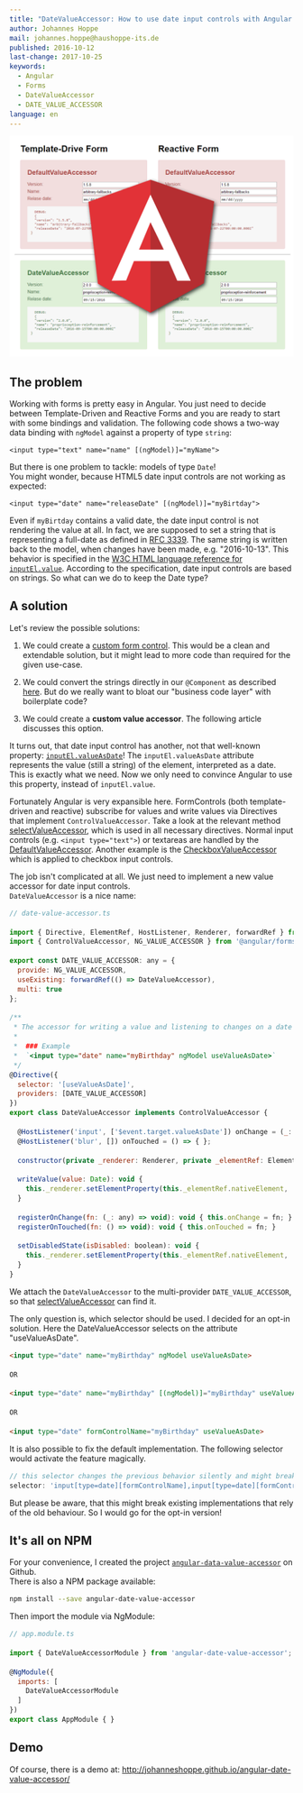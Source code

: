 ```yaml
---
title: "DateValueAccessor: How to use date input controls with Angular Forms"
author: Johannes Hoppe
mail: johannes.hoppe@haushoppe-its.de
published: 2016-10-12
last-change: 2017-10-25
keywords:
  - Angular
  - Forms
  - DateValueAccessor
  - DATE_VALUE_ACCESSOR
language: en  
---
```


[![Screenshot](img/screenshot.png)](http://johanneshoppe.github.io/angular-date-value-accessor/)

## The problem

Working with forms is pretty easy in Angular.
You just need to decide between Template-Driven and Reactive Forms and you are ready to start with some bindings and validation. The following code shows a two-way data binding with `ngModel` against a property of type `string`:

```
<input type="text" name="name" [(ngModel)]="myName">
```

But there is one problem to tackle: models of type `Date`!  
You might wonder, because HTML5 date input controls are not working as expected:

```
<input type="date" name="releaseDate" [(ngModel)]="myBirtday">
```

Even if `myBirtday` contains a valid date, the date input control is not rendering the value at all.
In fact, we are supposed to set a string that is representing a full-date as defined in [RFC 3339](https://www.w3.org/TR/html-markup/references.html#refsRFC3339). The same string is written back to the model, when changes have been made, e.g. "2016-10-13". This behavior is specified in the [W3C HTML language reference for `inputEl.value`](https://www.w3.org/TR/html-markup/input.date.html#input.date.attrs.value). According to the specification, date input controls are based on strings. So what can we do to keep the Date type?

## A solution

Let's review the possible solutions:

1. We could create a [custom form control](http://blog.thoughtram.io/angular/2016/07/27/custom-form-controls-in-angular-2.html). This would be a clean and extendable solution, but it might lead to more code than required for the given use-case.

2. We could convert the strings directly in our `@Component` as described [here](http://stackoverflow.com/a/37055451). But do we really want to bloat our "business code layer" with boilerplate code?

3. We could create a __custom value accessor__. The following article discusses this option.

It turns out, that date input control has another, not that well-known property: [`inputEl.valueAsDate`](https://www.w3.org/TR/2012/WD-html5-20121025/common-input-element-apis.html#dom-input-valueasdate)! The `inputEl.valueAsDate` attribute represents the value (still a string) of the element, interpreted as a date. This is exactly what we need. Now we only need to convince Angular to use this property, instead of `inputEl.value`. 

Fortunately Angular is very expansible here. FormControls (both template-driven and reactive) subscribe for values and write values via Directives that implement `ControlValueAccessor`. Take a look at the relevant method [selectValueAccessor](https://github.com/angular/angular/blob/2.1.0-beta.0/modules/%40angular/forms/src/directives/shared.ts#L140), which is used in all necessary directives. Normal input controls (e.g. `<input type="text">`) or textareas are handled by the [DefaultValueAccessor](https://github.com/angular/angular/blob/2.1.0-beta.0/modules/%40angular/forms/src/directives/default_value_accessor.ts). Another example is the [CheckboxValueAccessor](https://github.com/angular/angular/blob/2.1.0-beta.0/modules/%40angular/forms/src/directives/checkbox_value_accessor.ts) which is applied to checkbox input controls.

The job isn't complicated at all. We just need to implement a new value accessor for date input controls.  
`DateValueAccessor` is a nice name:

```js
// date-value-accessor.ts

import { Directive, ElementRef, HostListener, Renderer, forwardRef } from '@angular/core';
import { ControlValueAccessor, NG_VALUE_ACCESSOR } from '@angular/forms';

export const DATE_VALUE_ACCESSOR: any = {
  provide: NG_VALUE_ACCESSOR,
  useExisting: forwardRef(() => DateValueAccessor),
  multi: true
};

/**
 * The accessor for writing a value and listening to changes on a date input element
 *
 *  ### Example
 *  `<input type="date" name="myBirthday" ngModel useValueAsDate>`
 */
@Directive({
  selector: '[useValueAsDate]',
  providers: [DATE_VALUE_ACCESSOR]
})
export class DateValueAccessor implements ControlValueAccessor {

  @HostListener('input', ['$event.target.valueAsDate']) onChange = (_: any) => { };
  @HostListener('blur', []) onTouched = () => { };

  constructor(private _renderer: Renderer, private _elementRef: ElementRef) { }

  writeValue(value: Date): void {
    this._renderer.setElementProperty(this._elementRef.nativeElement, 'valueAsDate', value);
  }

  registerOnChange(fn: (_: any) => void): void { this.onChange = fn; }
  registerOnTouched(fn: () => void): void { this.onTouched = fn; }

  setDisabledState(isDisabled: boolean): void {
    this._renderer.setElementProperty(this._elementRef.nativeElement, 'disabled', isDisabled);
  }
}

```

We attach the `DateValueAccessor` to the multi-provider `DATE_VALUE_ACCESSOR`, so that [selectValueAccessor](https://github.com/angular/angular/blob/2.1.0-beta.0/modules/%40angular/forms/src/directives/shared.ts#L140) can find it.

The only question is, which selector should be used. I decided for an opt-in solution. Here the DateValueAccessor selects on the attribute "useValueAsDate".

```html
<input type="date" name="myBirthday" ngModel useValueAsDate>

OR

<input type="date" name="myBirthday" [(ngModel)]="myBirthday" useValueAsDate>

OR

<input type="date" formControlName="myBirthday" useValueAsDate>
```

It is also possible to fix the default implementation. The following selector would activate the feature magically. 

```js
// this selector changes the previous behavior silently and might break existing code
selector: 'input[type=date][formControlName],input[type=date][formControl],input[type=date][ngModel]'
```

But please be aware, that this might break existing implementations that rely of the old behaviour. So I would go for the opt-in version!

## It's all on NPM

For your convenience, I created the project [`angular-data-value-accessor`](https://github.com/JohannesHoppe/angular-date-value-accessor) on Github.  
There is also a NPM package available:


```bash
npm install --save angular-date-value-accessor
```

Then import the module via NgModule:

```js
// app.module.ts

import { DateValueAccessorModule } from 'angular-date-value-accessor';

@NgModule({
  imports: [
    DateValueAccessorModule
  ]
})
export class AppModule { }
```

## Demo

Of course, there is a demo at:
http://johanneshoppe.github.io/angular-date-value-accessor/
